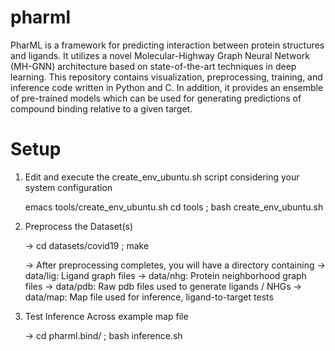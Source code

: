 # pharml
PharML is a framework for predicting interaction between protein structures and ligands. It utilizes a novel Molecular-Highway Graph Neural Network (MH-GNN) architecture based on state-of-the-art techniques in deep learning. This repository contains visualization, preprocessing, training, and inference code written in Python and C. In addition, it provides an ensemble of pre-trained models which can be used for generating predictions of compound binding relative to a given target.

Setup
==============================

1) Edit and execute the create_env_ubuntu.sh script considering your system configuration

    emacs tools/create_env_ubuntu.sh
    cd tools ; bash create_env_ubuntu.sh

3) Preprocess the Dataset(s)

   -> cd datasets/covid19 ; make

   -> After preprocessing completes, you will have a directory containing
        -> data/lig: Ligand graph files
        -> data/nhg: Protein neighborhood graph files
        -> data/pdb: Raw pdb files used to generate ligands / NHGs
        -> data/map: Map file used for inference, ligand-to-target tests

4) Test Inference Across example map file

    -> cd pharml.bind/ ; bash inference.sh
